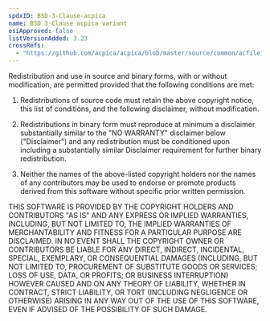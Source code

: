 ```yaml
---
spdxID: BSD-3-Clause-acpica
name: BSD 3-Clause acpica variant
osiApproved: false
listVersionAdded: 3.23
crossRefs: 
  - "https://github.com/acpica/acpica/blob/master/source/common/acfileio.c#L119"
---
```


Redistribution and use in source and binary forms, with or without modification, are permitted provided that the following conditions are met:

1. Redistributions of source code must retain the above copyright notice, this list of conditions, and the following disclaimer, without modification.

2. Redistributions in binary form must reproduce at minimum a disclaimer substantially similar to the "NO WARRANTY" disclaimer below ("Disclaimer") and any redistribution must be conditioned upon including a substantially similar Disclaimer requirement for further binary redistribution.

3. Neither the names of the above-listed copyright holders nor the names of any contributors may be used to endorse or promote products derived from this software without specific prior written permission.

THIS SOFTWARE IS PROVIDED BY THE COPYRIGHT HOLDERS AND CONTRIBUTORS "AS IS" AND ANY EXPRESS OR IMPLIED WARRANTIES, INCLUDING, BUT NOT LIMITED TO, THE IMPLIED WARRANTIES OF MERCHANTABILITY AND FITNESS FOR A PARTICULAR PURPOSE ARE DISCLAIMED. IN NO EVENT SHALL THE COPYRIGHT OWNER OR CONTRIBUTORS BE LIABLE FOR ANY DIRECT, INDIRECT, INCIDENTAL, SPECIAL, EXEMPLARY, OR CONSEQUENTIAL DAMAGES (INCLUDING, BUT NOT LIMITED TO, PROCUREMENT OF SUBSTITUTE GOODS OR SERVICES; LOSS OF USE, DATA, OR PROFITS; OR BUSINESS INTERRUPTION) HOWEVER CAUSED AND ON ANY THEORY OF LIABILITY, WHETHER IN CONTRACT, STRICT LIABILITY, OR TORT (INCLUDING NEGLIGENCE OR OTHERWISE) ARISING IN ANY WAY OUT OF THE USE OF THIS SOFTWARE, EVEN IF ADVISED OF THE POSSIBILITY OF SUCH DAMAGE.
